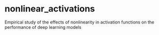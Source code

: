 # nonlinear_activations
Empirical study of the effects of nonlinearity in activation functions on the performance of deep learning models
